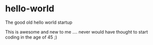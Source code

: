# hello-world
The good old hello world startup

This is awesome and new to me .... never would have thought to start coding in the age of 45 ;)
